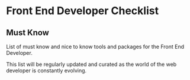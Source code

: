 # Front End Developer Checklist

## Must Know

List of must know and nice to know tools and packages for the Front End Developer.

This list will be regularly updated and curated as the world of the web developer is constantly evolving.